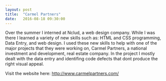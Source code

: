 ```yaml
---
layout: post
title:  "Carmel Partners"
date:   2016-08-18 09:30:00
---
```

Over the summer I interned at Nclud, a web design company. While I was there I learned a variety of new skills such as: HTML and CSS programming, Data Entry, and web design. I used these new skills to help with one of the major projects that they were working on, Carmel Partners, a national investment and development, real estate company. In the project I mostly dealt with the data entry and identifing code defects that dont produce the right visual appeal. 

Visit the website here:
http://www.carmelpartners.com/
